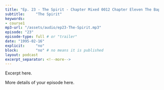 ```yaml
---
title: "Ep. 23 - The Spirit - Chapter Mixed 0012 Chapter Eleven The Baptism Of The Holy Spirit The First P"
subtitle:     "The Spirit"
keywords:
- course1
mp3-url: "/assets/audio/ep23-The-Spirit.mp3"
episode: "23"
episode-type: full # or "trailer"
date: "1995-02-16"
explicit:     "no"
block:        "no" # no means it is published
layout: podcast
excerpt_separator: <!--more-->
---
```

Excerpt here.
<!--more-->

More details of your episode here.
